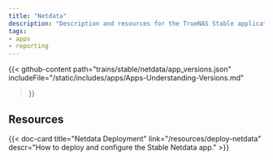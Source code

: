 ```yaml
---
title: "Netdata"
description: "Description and resources for the TrueNAS Stable application called Netdata."
tags:
- apps
- reporting
---
```


{{< github-content 
    path="trains/stable/netdata/app_versions.json"
	includeFile="/static/includes/apps/Apps-Understanding-Versions.md"
>}}

## Resources

<div class="docs-sections">

{{< doc-card title="Netdata Deployment" link="/resources/deploy-netdata"
descr="How to deploy and configure the Stable Netdata app." >}}

</div>